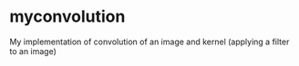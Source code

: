 # myconvolution
My implementation of convolution of an image and kernel (applying a filter to an image)
